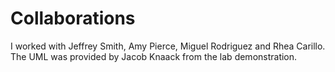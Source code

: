 # Collaborations

I worked with Jeffrey Smith, Amy Pierce, Miguel Rodriguez and Rhea Carillo.
The UML was provided by Jacob Knaack from the lab demonstration.
